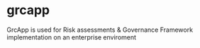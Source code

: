# grcapp
GrcApp is used for Risk assessments &amp; Governance Framework implementation on an enterprise enviroment
